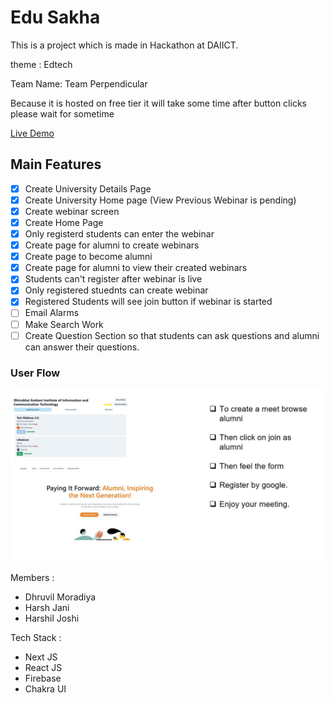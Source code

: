 # Edu Sakha

This is a project which is made in Hackathon at DAIICT.

theme : Edtech

Team Name: Team Perpendicular

Because it is hosted on free tier it will take some time after button clicks please wait for sometime

[Live Demo](https://webinar-five.vercel.app/)

## Main Features

- [x] Create University Details Page
- [x] Create University Home page (View Previous Webinar is pending)
- [x] Create webinar screen
- [x] Create Home Page
- [x] Only registerd students can enter the webinar
- [x] Create page for alumni to create webinars
- [x] Create page to become alumni
- [x] Create page for alumni to view their created webinars
- [x] Students can't register after webinar is live
- [x] Only registered stuednts can create webinar
- [x] Registered Students will see join button if webinar is started
- [ ] Email Alarms
- [ ] Make Search Work
- [ ] Create Question Section so that students can ask questions and alumni can answer their questions.

### User Flow

![User Flow](./userflow.jpeg)

Members :

- Dhruvil Moradiya
- Harsh Jani
- Harshil Joshi

Tech Stack :

- Next JS
- React JS
- Firebase
- Chakra UI
